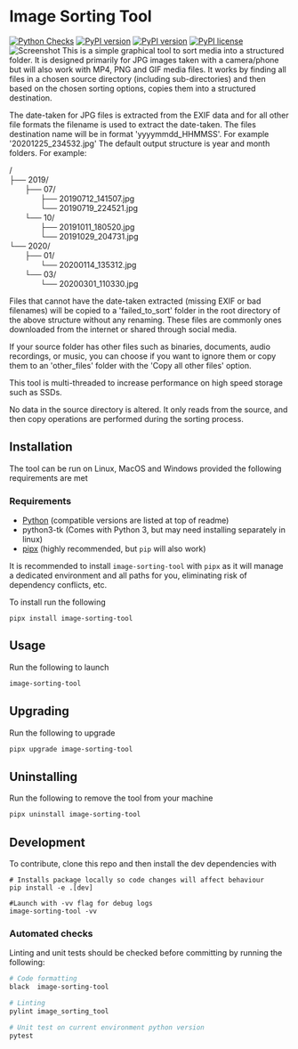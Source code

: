 # Image Sorting Tool
[![Python Checks](https://github.com/ThorpeJosh/image-sorting-tool/actions/workflows/python-test.yml/badge.svg)](https://github.com/ThorpeJosh/image-sorting-tool/actions/workflows/python-test.yml)
[![PyPI version](https://img.shields.io/pypi/v/image-sorting-tool.svg)](https://pypi.org/project/image-sorting-tool/)
[![PyPI version](https://img.shields.io/pypi/pyversions/image-sorting-tool.svg)](https://pypi.org/project/image-sorting-tool/)
[![PyPI license](https://img.shields.io/pypi/l/image-sorting-tool.svg)](https://pypi.org/project/image-sorting-tool/)  
![Screenshot](https://raw.githubusercontent.com/ThorpeJosh/image-sorting-tool/main/assets/ImageSortingTool.png)
This is a simple graphical tool to sort media into a structured folder. It is designed primarily for JPG images taken with a camera/phone but will also work with MP4, PNG and GIF media files. It works by finding all files in a chosen source directory (including sub-directories) and then based on the chosen sorting options, copies them into a structured destination.

The date-taken for JPG files is extracted from the EXIF data and for all other file formats the filename is used to extract the date-taken. The files destination name will be in format 'yyyymmdd_HHMMSS'. For example '20201225_234532.jpg'
The default output structure is year and month folders. For example:

/<br>
├── 2019/<br>
&ensp;&ensp;&ensp;&ensp;├── 07/<br>
&ensp;&ensp;&ensp;&ensp;&ensp;&ensp;&ensp;&ensp;├── 20190712_141507.jpg<br>
&ensp;&ensp;&ensp;&ensp;&ensp;&ensp;&ensp;&ensp;└── 20190719_224521.jpg<br>
&ensp;&ensp;&ensp;&ensp;└── 10/<br>
&ensp;&ensp;&ensp;&ensp;&ensp;&ensp;&ensp;&ensp;├── 20191011_180520.jpg<br>
&ensp;&ensp;&ensp;&ensp;&ensp;&ensp;&ensp;&ensp;└── 20191029_204731.jpg<br>
└── 2020/<br>
&ensp;&ensp;&ensp;&ensp;├── 01/<br>
&ensp;&ensp;&ensp;&ensp;&ensp;&ensp;&ensp;&ensp;└── 20200114_135312.jpg<br>
&ensp;&ensp;&ensp;&ensp;└── 03/<br>
&ensp;&ensp;&ensp;&ensp;&ensp;&ensp;&ensp;&ensp;└── 20200301_110330.jpg<br>

Files that cannot have the date-taken extracted (missing EXIF or bad filenames) will be copied to a 'failed_to_sort' folder in the root directory of the above structure without any renaming. These files are commonly ones downloaded from the internet or shared through social media.

If your source folder has other files such as binaries, documents, audio recordings, or music, you can choose if you want to ignore them or copy them to an 'other_files' folder with the 'Copy all other files' option.

This tool is multi-threaded to increase performance on high speed storage such as SSDs.

No data in the source directory is altered. It only reads from the source, and then copy operations are performed during the sorting process.

## Installation
The tool can be run on Linux, MacOS and Windows provided the following requirements are met
### Requirements
* [Python](https://www.python.org/downloads/) (compatible versions are listed at top of readme)
* python3-tk (Comes with Python 3, but may need installing separately in linux)
* [pipx](https://pipx.pypa.io/) (highly recommended, but `pip` will also work)

It is recommended to install `image-sorting-tool` with `pipx` as it will manage a dedicated environment and all paths for you, eliminating risk of dependency conflicts, etc.

To install run the following
```shell
pipx install image-sorting-tool
```

## Usage
Run the following to launch
```bash
image-sorting-tool
```
## Upgrading
Run the following to upgrade
```bash
pipx upgrade image-sorting-tool
```
## Uninstalling
Run the following to remove the tool from your machine
```bash
pipx uninstall image-sorting-tool
```

## Development
To contribute, clone this repo and then install the dev dependencies with
```shell
# Installs package locally so code changes will affect behaviour
pip install -e .[dev]

#Launch with -vv flag for debug logs
image-sorting-tool -vv 
```

### Automated checks
Linting and unit tests should be checked before committing by running the following:
```bash
# Code formatting
black  image-sorting-tool

# Linting
pylint image_sorting_tool

# Unit test on current environment python version
pytest
```
